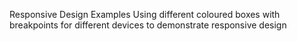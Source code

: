 Responsive Design Examples
Using different coloured boxes with breakpoints for different devices to demonstrate responsive design